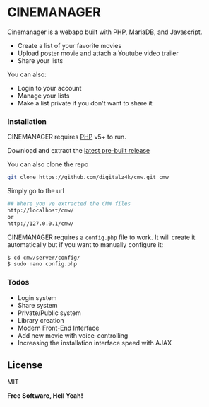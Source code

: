 # CINEMANAGER

Cinemanager is a webapp built with PHP, MariaDB, and Javascript.

  - Create a list of your favorite movies
  - Upload poster movie and attach a Youtube video trailer
  - Share your lists

You can also:
  - Login to your account
  - Manage your lists
  - Make a list private if you don't want to share it

### Installation

CINEMANAGER requires [PHP](https://www.php.net/) v5+ to run.

Download and extract the [latest pre-built release](https://github.com/digitalz4k/cmw/archive/master.zip)

You can also clone the repo
```sh
git clone https://github.com/digitalz4k/cmw.git cmw
```

Simply go to the url
```sh
## Where you've extracted the CMW files
http://localhost/cmw/
or
http://127.0.0.1/cmw/
```

CINEMANAGER requires a `config.php` file to work. It will create it automatically but if you want to manually configure it:

```sh
$ cd cmw/server/config/
$ sudo nano config.php
```

### Todos

 - Login system
 - Share system
 - Private/Public system
 - Library creation
 - Modern Front-End Interface
 - Add new movie with voice-controlling
 - Increasing the installation interface speed with AJAX

License
----

MIT


**Free Software, Hell Yeah!**
